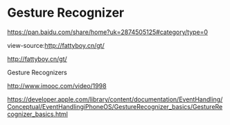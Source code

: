 # Gesture Recognizer




https://pan.baidu.com/share/home?uk=2874505125#category/type=0


view-source:http://fattyboy.cn/gt/



http://fattyboy.cn/gt/



Gesture Recognizers


http://www.imooc.com/video/1998

https://developer.apple.com/library/content/documentation/EventHandling/Conceptual/EventHandlingiPhoneOS/GestureRecognizer_basics/GestureRecognizer_basics.html











